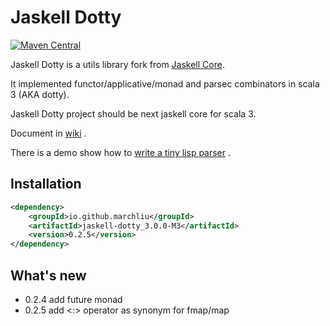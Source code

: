 # Jaskell Dotty

[![Maven Central](https://img.shields.io/maven-central/v/io.github.marchliu/jaskell-dotty_3.0.0-M3.svg?label=Maven%20Central)](https://search.maven.org/search?q=g:%22io.github.marchliu%22%20AND%20a:%22jaskell-dotty_3.0.0-M3%22)

Jaskell Dotty is a utils library fork from [Jaskell Core](https://github.com/MarchLiu/jaskell-core).

It implemented functor/applicative/monad and parsec combinators in scala 3 (AKA dotty).

Jaskell Dotty project should be next jaskell core for scala 3.

Document in [wiki](https://github.com/MarchLiu/jaskell-dotty/wiki) .

There is a demo show how to [write a tiny lisp parser](https://github.com/MarchLiu/sisp-dotty) .

## Installation

```xml
<dependency>
    <groupId>io.github.marchliu</groupId>
    <artifactId>jaskell-dotty_3.0.0-M3</artifactId>
    <version>0.2.5</version>
</dependency>
```

## What's new

 - 0.2.4 add future monad
 - 0.2.5 add <:> operator as synonym for fmap/map
